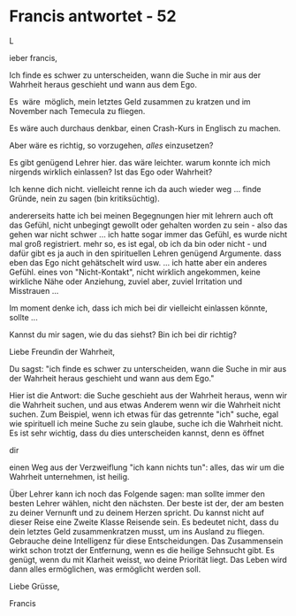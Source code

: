 # Francis antwortet - 52

L

ieber francis,

Ich finde es schwer zu unterscheiden, wann die Suche in mir aus der Wahrheit heraus geschieht und wann aus dem Ego.

Es  wäre  möglich, mein letztes Geld zusammen zu kratzen und im November nach Temecula zu fliegen.

Es wäre auch durchaus denkbar, einen Crash-Kurs in Englisch zu machen.

Aber wäre es richtig, so vorzugehen, _alles_ einzusetzen?

Es gibt genügend Lehrer hier. das wäre leichter. warum konnte ich mich nirgends wirklich einlassen? Ist das Ego oder Wahrheit?

Ich kenne dich nicht. vielleicht renne ich da auch wieder weg ... finde Gründe, nein zu sagen (bin kritiksüchtig).

andererseits hatte ich bei meinen Begegnungen hier mit lehrern auch oft das Gefühl, nicht unbegingt gewollt oder gehalten worden zu sein - also das gehen war nicht schwer ... ich hatte sogar immer das Gefühl, es wurde nicht mal groß registriert. mehr so, es ist egal, ob ich da bin oder nicht - und dafür gibt es ja auch in den spirituellen Lehren genügend Argumente. dass eben das Ego nicht gehätschelt wird usw. ... ich hatte aber ein anderes Gefühl. eines von "Nicht-Kontakt", nicht wirklich angekommen, keine wirkliche Nähe oder Anziehung, zuviel aber, zuviel Irritation und Misstrauen ...

Im moment denke ich, dass ich mich bei dir vielleicht einlassen könnte, sollte ...

Kannst du mir sagen, wie du das siehst? Bin ich bei dir richtig?

Liebe Freundin der Wahrheit,

Du sagst: "ich finde es schwer zu unterscheiden, wann die Suche in mir aus der Wahrheit heraus geschieht und wann aus dem Ego."

Hier ist die Antwort: die Suche geschieht aus der Wahrheit heraus, wenn wir die Wahrheit suchen, und aus etwas Anderem wenn wir die Wahrheit nicht suchen. Zum Beispiel, wenn ich etwas für das getrennte "ich" suche, egal wie spirituell ich meine Suche zu sein glaube, suche ich die Wahrheit nicht. Es ist sehr wichtig, dass du dies unterscheiden kannst, denn es öffnet

dir

einen Weg aus der Verzweiflung "ich kann nichts tun": alles, das wir um die Wahrheit unternehmen, ist heilig.

Über Lehrer kann ich noch das Folgende sagen: man sollte immer den besten Lehrer wählen, nicht den nächsten. Der beste ist der, der am besten zu deiner Vernunft und zu deinem Herzen spricht. Du kannst nicht auf dieser Reise eine Zweite Klasse Reisende sein. Es bedeutet nicht, dass du dein letztes Geld zusammenkratzen musst, um ins Ausland zu fliegen. Gebrauche deine Intelligenz für diese Entscheidungen. Das Zusammensein wirkt schon trotzt der Entfernung, wenn es die heilige Sehnsucht gibt. Es genügt, wenn du mit Klarheit weisst, wo deine Priorität liegt. Das Leben wird dann alles ermöglichen, was ermöglicht werden soll.

Liebe Grüsse,

Francis

